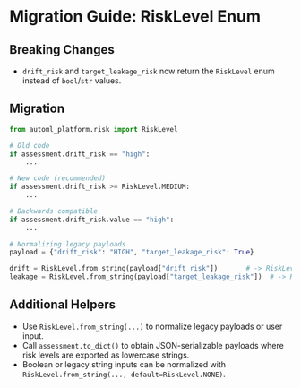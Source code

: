 # Migration Guide: RiskLevel Enum

## Breaking Changes
- `drift_risk` and `target_leakage_risk` now return the `RiskLevel` enum instead of `bool`/`str` values.

## Migration
```python
from automl_platform.risk import RiskLevel

# Old code
if assessment.drift_risk == "high":
    ...

# New code (recommended)
if assessment.drift_risk >= RiskLevel.MEDIUM:
    ...

# Backwards compatible
if assessment.drift_risk.value == "high":
    ...

# Normalizing legacy payloads
payload = {"drift_risk": "HIGH", "target_leakage_risk": True}

drift = RiskLevel.from_string(payload["drift_risk"])       # -> RiskLevel.HIGH
leakage = RiskLevel.from_string(payload["target_leakage_risk"])  # -> RiskLevel.HIGH
```

## Additional Helpers
- Use `RiskLevel.from_string(...)` to normalize legacy payloads or user input.
- Call `assessment.to_dict()` to obtain JSON-serializable payloads where risk levels are exported as lowercase strings.
- Boolean or legacy string inputs can be normalized with `RiskLevel.from_string(..., default=RiskLevel.NONE)`.
